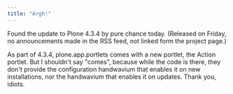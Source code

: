 ```yaml
---
title: "Argh!"
---
```



<p>Found the update to Plone 4.3.4 by pure chance today. (Released on Friday, no announcements made in the RSS feed, not linked form the project page.)</p>

<p>As part of 4.3.4, plone.app.portlets comes with a new portlet, the Action portlet. But I shouldn't say "comes", because while the code is there, they don't provide the configuration handwavium that enables it on new installations, nor the handwavium that enables it on updates. Thank you, idiots.</p>